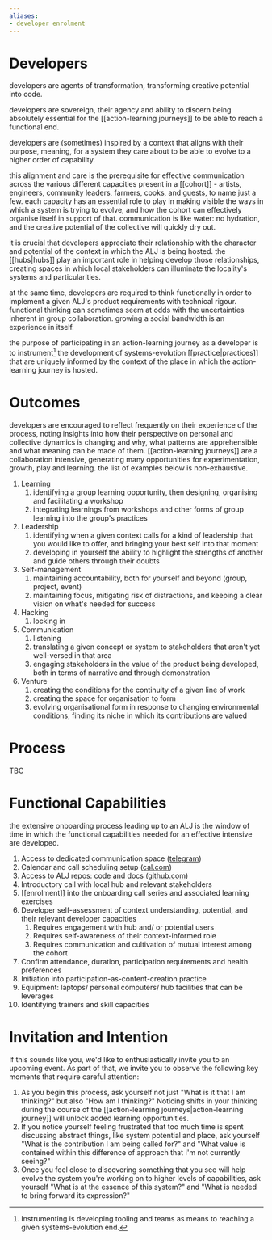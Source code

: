 ```yaml
---
aliases:
- developer enrolment
---
```


# Developers

developers are agents of transformation, transforming creative potential into code. 

developers are sovereign, their agency and ability to discern being absolutely essential for the [[action-learning journeys]] to be able to reach a functional end. 

developers are (sometimes) inspired by a context that aligns with their purpose, meaning, for a system they care about to be able to evolve to a higher order of capability. 

this alignment and care is the prerequisite for effective communication across the various different capacities present in a [[cohort]] - artists, engineers, community leaders, farmers, cooks, and guests, to name just a few. each capacity has an essential role to play in making visible the ways in which a system is trying to evolve, and how the cohort can effectively organise itself in support of that. communication is like water: no hydration, and the creative potential of the collective will quickly dry out.

it is crucial that developers appreciate their relationship with the character and potential of the context in which the ALJ is being hosted. the [[hubs|hubs]] play an important role in helping develop those relationships, creating spaces in which local stakeholders can illuminate the locality's systems and particularities. 

at the same time, developers are required to think functionally in order to implement a given ALJ's product requirements with technical rigour. functional thinking can sometimes seem at odds with the uncertainties inherent in group collaboration. growing a social bandwidth is an experience in itself. 

the purpose of participating in an action-learning journey as a developer is to instrument[^1] the development of systems-evolution [[practice|practices]] that are uniquely informed by the context of the place in which the action-learning journey is hosted. 
# Outcomes
developers are encouraged to reflect frequently on their experience of the process, noting insights into how their perspective on personal and collective dynamics is changing and why, what patterns are apprehensible and what meaning can be made of them. [[action-learning journeys]] are a collaboration intensive, generating many opportunities for experimentation, growth, play and learning. the list of examples below is non-exhaustive.

1. Learning 
	1. identifying a group learning opportunity, then designing, organising and facilitating a workshop
	2. integrating learnings from workshops and other forms of group learning into the group's practices
2. Leadership
	1. identifying when a given context calls for a kind of leadership that you would like to offer, and bringing your best self into that moment
	2. developing in yourself the ability to highlight the strengths of another and guide others through their doubts
3. Self-management
	1. maintaining accountability, both for yourself and beyond (group, project, event)
	2. maintaining focus, mitigating risk of distractions, and keeping a clear vision on what's needed for success
4. Hacking
	1. locking in
5. Communication
	1. listening
	2. translating a given concept or system to stakeholders that aren't yet well-versed in that area
	3. engaging stakeholders in the value of the product being developed, both in terms of narrative and through demonstration
6. Venture
	1. creating the conditions for the continuity of a given line of work
	2. creating the space for organisation to form
	3. evolving organisational form in response to changing environmental conditions, finding its niche in which its contributions are valued
# Process
TBC
# Functional Capabilities
the extensive onboarding process leading up to an ALJ is the window of time in which the functional capabilities needed for an effective intensive are developed.

1. Access to dedicated communication space ([telegram](https://telegram.org/tour/groups))
3. Calendar and call scheduling setup ([cal.com](https://cal.com/))
4. Access to ALJ repos: code and docs ([github.com](https://github.com/))
2. Introductory call with local hub and relevant stakeholders
5. [[enrolment]] into the onboarding call series and associated learning exercises
6. Developer self-assessment of context understanding, potential, and their relevant developer capacities 
	1. Requires engagement with hub and/ or potential users 
	2. Requires self-awareness of their context-informed role
	3. Requires communication and cultivation of mutual interest among the cohort
7. Confirm attendance, duration, participation requirements and health preferences
8. Initiation into participation-as-content-creation practice
9. Equipment: laptops/ personal computers/ hub facilities that can be leverages
10. Identifying trainers and skill capacities

# Invitation and Intention
If this sounds like you, we'd like to enthusiastically invite you to an upcoming event. As part of that, we invite you to observe the following key moments that require careful attention: 

1. As you begin this process, ask yourself not just "What is it that I am thinking?" but also "How am I thinking?" Noticing shifts in your thinking during the course of the [[action-learning journeys|action-learning journey]] will unlock added learning opportunities.
2. If you notice yourself feeling frustrated that too much time is spent discussing abstract things, like system potential and place, ask yourself "What is the contribution I am being called for?" and "What value is contained within this difference of approach that I'm not currently seeing?"
3. Once you feel close to discovering something that you see will help evolve the system you're working on to higher levels of capabilities, ask yourself "What is at the essence of this system?" and "What is needed to bring forward its expression?"

[^1]: Instrumenting is developing tooling and teams as means to reaching a given systems-evolution end. 